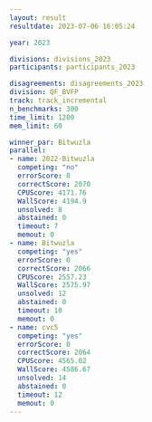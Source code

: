 ```yaml
---
layout: result
resultdate: 2023-07-06 16:05:24

year: 2023

divisions: divisions_2023
participants: participants_2023

disagreements: disagreements_2023
division: QF_BVFP
track: track_incremental
n_benchmarks: 300
time_limit: 1200
mem_limit: 60

winner_par: Bitwuzla
parallel:
- name: 2022-Bitwuzla
  competing: "no"
  errorScore: 0
  correctScore: 2070
  CPUScore: 4171.76
  WallScore: 4194.9
  unsolved: 8
  abstained: 0
  timeout: 7
  memout: 0
- name: Bitwuzla
  competing: "yes"
  errorScore: 0
  correctScore: 2066
  CPUScore: 2557.23
  WallScore: 2575.97
  unsolved: 12
  abstained: 0
  timeout: 10
  memout: 0
- name: cvc5
  competing: "yes"
  errorScore: 0
  correctScore: 2064
  CPUScore: 4565.02
  WallScore: 4586.67
  unsolved: 14
  abstained: 0
  timeout: 12
  memout: 0
---
```

